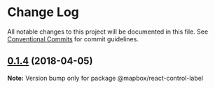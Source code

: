 # Change Log

All notable changes to this project will be documented in this file.
See [Conventional Commits](https://conventionalcommits.org) for commit guidelines.

<a name="0.1.4"></a>
## [0.1.4](https://github.com/mapbox/mapbox-react-components/compare/@mapbox/react-control-label@0.1.3...@mapbox/react-control-label@0.1.4) (2018-04-05)




**Note:** Version bump only for package @mapbox/react-control-label
